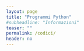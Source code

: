 ```yaml
---
layout: page
title: "Programmi Python"
#subheadline: "Informazioni"
teaser: ""
permalink: /codici/
header: no
---
```


